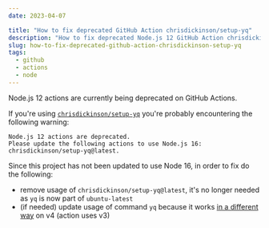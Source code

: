 ```yaml
---
date: 2023-04-07

title: "How to fix deprecated GitHub Action chrisdickinson/setup-yq"
description: "How to fix deprecated Node.js 12 GitHub Action chrisdickinson/setup-yq"
slug: how-to-fix-deprecated-github-action-chrisdickinson-setup-yq
tags:
  - github
  - actions
  - node
---
```


Node.js 12 actions are currently being deprecated on GitHub Actions.

If you're using
[`chrisdickinson/setup-yq`](https://github.com/chrisdickinson/setup-yq) you're
probably encountering the following warning:

```
Node.js 12 actions are deprecated.
Please update the following actions to use Node.js 16: chrisdickinson/setup-yq@latest.
```

Since this project has not been updated to use Node 16, in order to fix do the
following:

- remove usage of `chrisdickinson/setup-yq@latest`, it's no longer needed as
  `yq` is now part of `ubuntu-latest`
- (if needed) update usage of command `yq` because it works [in a different
  way](https://mikefarah.gitbook.io/yq/upgrading-from-v3) on v4 (action uses v3)
